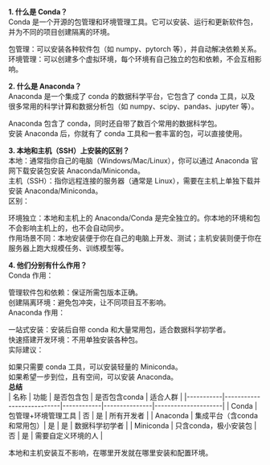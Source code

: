 **1. 什么是 Conda？**  
Conda 是一个开源的包管理和环境管理工具。它可以安装、运行和更新软件包，并为不同的项目创建隔离的环境。  

包管理：可以安装各种软件包（如 numpy、pytorch 等），并自动解决依赖关系。  
环境管理：可以创建多个虚拟环境，每个环境有自己独立的包和依赖，不会互相影响。  

**2. 什么是 Anaconda？**  
Anaconda 是一个集成了 conda 的数据科学平台，它包含了 conda 工具，以及很多常用的科学计算和数据分析包（如 numpy、scipy、pandas、jupyter 等）。  

Anaconda 包含了 conda，同时还自带了数百个常用的数据科学包。  
安装 Anaconda 后，你就有了 conda 工具和一套丰富的包，可以直接使用。  

**3. 本地和主机（SSH）上安装的区别？**   
本地：通常指你自己的电脑（Windows/Mac/Linux），你可以通过 Anaconda 官网下载安装包安装 Anaconda/Miniconda。  
主机（SSH）：指你远程连接的服务器（通常是 Linux），需要在主机上单独下载并安装 Anaconda/Miniconda。  
区别：  

环境独立：本地和主机上的 Anaconda/Conda 是完全独立的。你本地的环境和包不会影响主机上的，也不会自动同步。  
作用场景不同：本地安装便于你在自己的电脑上开发、测试；主机安装则便于你在服务器上跑大规模任务、训练模型等。  

**4. 他们分别有什么作用？**  
Conda 作用：  

管理软件包和依赖：保证所需包版本正确。  
创建隔离环境：避免包冲突，让不同项目互不影响。  
Anaconda 作用：  

一站式安装：安装后自带 conda 和大量常用包，适合数据科学初学者。  
快速搭建开发环境：不用单独安装各种包。  
实际建议：  

如果只需要 conda 工具，可以安装轻量的 Miniconda。  
如果希望一步到位，且有空间，可以安装 Anaconda。  
**总结**  
| 名称      | 功能                      | 是否包含包 | 是否包含conda | 适合人群            |
|-----------|---------------------------|------------|---------------|---------------------|
| Conda     | 包管理+环境管理工具        | 否         | 是            | 所有开发者          |
| Anaconda  | 集成平台（含conda和常用包）| 是         | 是            | 数据科学初学者      |
| Miniconda | 只含conda，极小安装包      | 否         | 是            | 需要自定义环境的人  |

本地和主机安装互不影响，在哪里开发就在哪里安装和配置环境。
